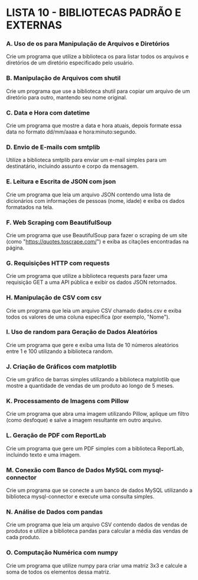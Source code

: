 # LISTA 10 - BIBLIOTECAS PADRÃO E EXTERNAS

### A. Uso de os para Manipulação de Arquivos e Diretórios
Crie um programa que utilize a biblioteca os para listar todos os arquivos e diretórios de um diretório especificado pelo usuário.

### B. Manipulação de Arquivos com shutil
Crie um programa que use a biblioteca shutil para copiar um arquivo de um diretório para outro, mantendo seu nome original.

### C. Data e Hora com datetime
Crie um programa que mostre a data e hora atuais, depois formate essa data no formato dd/mm/aaaa e hora:minuto:segundo.

### D. Envio de E-mails com smtplib
Utilize a biblioteca smtplib para enviar um e-mail simples para um destinatário, incluindo assunto e corpo da mensagem.

### E. Leitura e Escrita de JSON com json
Crie um programa que leia um arquivo JSON contendo uma lista de dicionários com informações de pessoas (nome, idade) e exiba os dados formatados na tela.


### F. Web Scraping com BeautifulSoup
Crie um programa que use BeautifulSoup para fazer o scraping de um site (como "https://quotes.toscrape.com/") e exiba as citações encontradas na página.

### G. Requisições HTTP com requests
Crie um programa que utilize a biblioteca requests para fazer uma requisição GET a uma API pública e exibir os dados JSON retornados.

### H. Manipulação de CSV com csv
Crie um programa que leia um arquivo CSV chamado dados.csv e exiba todos os valores de uma coluna específica (por exemplo, "Nome").

### I. Uso de random para Geração de Dados Aleatórios
Crie um programa que gere e exiba uma lista de 10 números aleatórios entre 1 e 100 utilizando a biblioteca random.

### J. Criação de Gráficos com matplotlib
Crie um gráfico de barras simples utilizando a biblioteca matplotlib que mostre a quantidade de vendas de um produto ao longo de 5 meses.

### K. Processamento de Imagens com Pillow
Crie um programa que abra uma imagem utilizando Pillow, aplique um filtro (como desfoque) e salve a imagem resultante em outro arquivo.

### L. Geração de PDF com ReportLab
Crie um programa que gere um PDF simples com a biblioteca ReportLab, incluindo texto e uma imagem.

### M. Conexão com Banco de Dados MySQL com mysql-connector
Crie um programa que se conecte a um banco de dados MySQL utilizando a biblioteca mysql-connector e execute uma consulta simples.

### N. Análise de Dados com pandas
Crie um programa que leia um arquivo CSV contendo dados de vendas de produtos e utilize a biblioteca pandas para calcular a média das vendas de cada produto.

### O. Computação Numérica com numpy
Crie um programa que utilize numpy para criar uma matriz 3x3 e calcule a soma de todos os elementos dessa matriz.